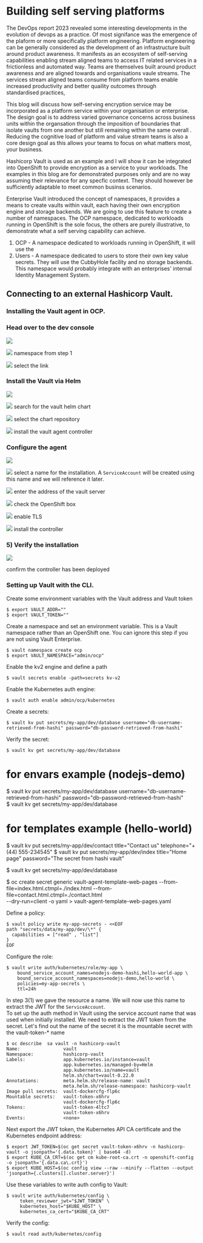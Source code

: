 
# Building self serving platforms 

The DevOps report 2023 revealed some interesting developments in the evolution of devops as a practice.  Of most signifance was the emergence of the plaform or more specifically  platform engineering. Platform engineering can be generally considered as the development of an infrastructure built around product awareness. It manifests as an ecosystem of self-serving capabilities enabling stream aligned teams to access  IT related services in a frictionless and automated way. Teams are themselves built around product awareness and are aligned towards and organisations vaule streams. The services stream aligned teams consume from platform teams enable increased productivity and better quaility outcomes through  
standardised practices,  

This blog will discuss how self-serving encryption service may be incorporated as a platform service within your organisation or enterprise. The design goal is to address varied governance concerns across business units within the organsation through the imposition of boundaries that  isolate vaults from one another but still remaining within the same overall  . Reducing the cognitive load of platform and value stream teams is also a core design goal as this allows your teams to focus on what matters most, your business.  

Hashicorp Vault is used as an example and I will show it can be integrated into OpenShift to provide encryption as a service to your workloads. The examples in this blog are for demonstrated purposes only and are no way assuming their relevance for any specfic context. They should however be sufficiently adaptable to meet common businss scenarios. 

Enterprise Vault introduced the concept of namespaces, it provides a means to create vaults within vault, each having their own encryption engine and storage backends. We are going to use this feature to create a number of namespaces. The OCP namespace, dedicated to workloads running in OpenShift is the sole focus, the others are purely illustrative, to demonstrate what a self serving capability can achieve.   

1) OCP - A namespace dedicated to workloads running in OpenShift, it will use the  
2) Users - A namespace dedicated to users to store their own key value secrets. They will use the CubbyHole facility and no storage backends. This namespace would probably integrate with an enterprises' internal Identity Management System. 




## Connecting to an external Hashicorp Vault. 


### Installing the Vault agent in OCP.  




###  Head over to the dev console 

![](img/step1.png) 

 ![](img/one.png )  namespace from step 1 
 
 ![](img/two.png )  select the link 


###  Install the Vault via Helm

![](img/step2.png) 

 ![](img/one.png )   search for the vault helm chart 
 
 ![](img/two.png )   select the chart repository  
 
 ![](img/three.png ) install the vault agent controller 


###  Configure the agent 

![](img/step3.png) 

 ![](img/one.png )   select a name for the installation. A `ServiceAccount` will be created using this name and we will reference it later. 

 ![](img/two.png )   enter the address of the vault server  

 ![](img/three.png ) check the OpenShift box 
 
 ![](img/four.png )  enable TLS 
 
 ![](img/five.png )  install the controller 


### 5) Verify the installation 

![](img/step4.png) 

  confirm the controller has been deployed 




### Setting up Vault with the CLI.  

Create some environment variables with the Vault address and Vault token 

```
$ export VAULT_ADDR="" 
$ export VAULT_TOKEN=""
```

Create a namespace and set an environment variable. This is a Vault namespace rather than an OpenShift one. You can ignore this step if you are not using Vault Enterprise. 

```
$ vault namespace create ocp   
$ export VAULT_NAMESPACE="admin/ocp" 
```



Enable the kv2 engine and define a path 

```
$ vault secrets enable -path=secrets kv-v2
```

Enable the Kubernetes auth engine:

```
$ vault auth enable admin/ocp/kubernetes
```


Create a secrets: 

```
$ vault kv put secrets/my-app/dev/database username="db-username-retrieved-from-hashi" password="db-password-retrieved-from-hashi"             
```

Verify the secret:

```
$ vault kv get secrets/my-app/dev/database 
```

# for envars example (nodejs-demo)
$ vault kv put secrets/my-app/dev/database username="db-username-retrieved-from-hashi" password="db-password-retrieved-from-hashi"             
$ vault kv get secrets/my-app/dev/database 

# for templates example (hello-world)
$ vault kv put secrets/my-app/dev/contact title="Contact us" telephone="+(44) 555-234545" 
$ vault kv put secrets/my-app/dev/index title="Home page" password="The secret from hashi vault" 

$ vault kv get secrets/my-app/dev/database 


$ oc create secret generic vault-agent-template-web-pages --from-file=index.html.ctmpl=./index.html --from-file=contact.html.ctmpl=./contact.html \
     --dry-run=client -o yaml > vault-agent-template-web-pages.yaml

Define a policy:

```
$ vault policy write my-app-secrets - <<EOF
path "secrets/data/my-app/dev/\*" {
  capabilities = ["read" , "list"]
}
EOF
```

Configure the role:

```
$ vault write auth/kubernetes/role/my-app \
    bound_service_account_names=nodejs-demo-hashi,hello-world-app \
    bound_service_account_namespaces=nodejs-demo,hello-world \
    policies=my-app-secrets \
    ttl=24h
```

In step 3(1) we gave the resource a name. We will now use this name to extract the JWT for the `ServiceAccount`.  
To set up the auth method in Vault using the service account name that was used when initially installed. We need to extract the JWT token from the secret.
Let's find out the name of the secret it is the mountable secret with the vault-token-\* name

```
$ oc describe  sa vault -n hashicorp-vault         
Name:                vault
Namespace:           hashicorp-vault
Labels:              app.kubernetes.io/instance=vault
                     app.kubernetes.io/managed-by=Helm
                     app.kubernetes.io/name=vault
                     helm.sh/chart=vault-0.22.0
Annotations:         meta.helm.sh/release-name: vault
                     meta.helm.sh/release-namespace: hashicorp-vault
Image pull secrets:  vault-dockercfg-flp6c
Mountable secrets:   vault-token-x6hrv
                     vault-dockercfg-flp6c
Tokens:              vault-token-4ltc7
                     vault-token-x6hrv
Events:              <none>
```

Next export the JWT token, the Kubernetes API CA certificate and the Kubernetes endpoint address: 

```
$ export JWT_TOKEN=$(oc get secret vault-token-x6hrv -n hashicorp-vault -o jsonpath='{.data.token}' | base64 -d)
$ export KUBE_CA_CRT=$(oc get cm kube-root-ca.crt -n openshift-config -o jsonpath='{.data.ca\.crt}') 
$ export KUBE_HOST=$(oc config view --raw --minify --flatten --output 'jsonpath={.clusters[].cluster.server}')
```

Use these variables to write auth config to Vault: 

```
$ vault write auth/kubernetes/config \
     token_reviewer_jwt="$JWT_TOKEN" \
     kubernetes_host="$KUBE_HOST" \
     kubernetes_ca_cert="$KUBE_CA_CRT" 
```

Verify the config: 

```
$ vault read auth/kubernetes/config
```